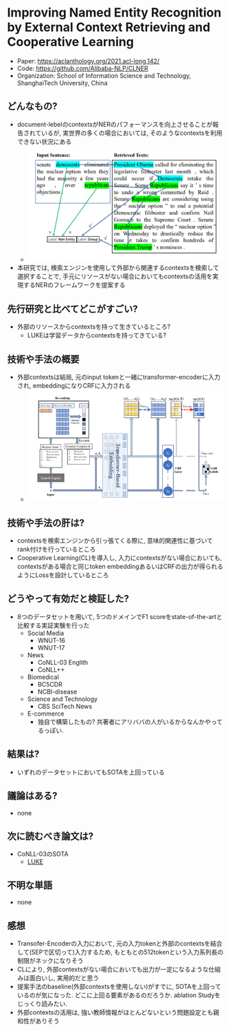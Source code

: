 # Improving Named Entity Recognition by External Context Retrieving and Cooperative Learning
- Paper: https://aclanthology.org/2021.acl-long.142/
- Code: https://github.com/Alibaba-NLP/CLNER
- Organization: School of Information Science and Technology, ShanghaiTech University, China

## どんなもの?
- document-lebelのcontextsがNERのパフォーマンスを向上させることが報告されているが, 実世界の多くの場合においては, そのようなcontextsを利用できない状況にある
  - ![](img/figure1.png)
- 本研究では, 検索エンジンを使用して外部から関連するcontextsを検索して選択することで, 手元にリソースがない場合においてもcontextsの活用を実現するNERのフレームワークを提案する

## 先行研究と比べてどこがすごい?
- 外部のリソースからcontextsを持って生きているところ?
  - LUKEは学習データからcontextsを持ってきている?

## 技術や手法の概要
- 外部contextsは結局, 元のinput tokenと一緒にtransformer-encoderに入力され, embeddingになりCRFに入力される
  - ![](img/figure2.png)

## 技術や手法の肝は?
- contextsを検索エンジンから引っ張てくる際に, 意味的関連性に基づいてrank付けを行っているところ
- Cooperative Learning(CL)を導入し, 入力にcontextsがない場合においても, contextsがある場合と同じtoken embeddingあるいはCRFの出力が得られるようにLossを設計しているところ

## どうやって有効だと検証した?
- 8つのデータセットを用いて, 5つのドメインでF1 scoreをstate-of-the-artと比較する実証実験を行った
  - Social Media
    - WNUT-16
    - WNUT-17
  - News
    - CoNLL-03 Englith
    - CoNLL++
  - Biomedical
    - BC5CDR
    - NCBI-disease
  - Science and Technology
    - CBS SciTech News
  - E-commerce
    - 独自で構築したもの? 共著者にアリババの人がいるからなんかやってるっぽい.

## 結果は?
- いずれのデータセットにおいてもSOTAを上回っている

## 議論はある?
- none

## 次に読むべき論文は?
- CoNLL-03のSOTA
  - [LUKE](https://aclanthology.org/2020.emnlp-main.523/)

## 不明な単語
- none

## 感想
- Transofer-Encoderの入力において, 元の入力tokenと外部のcontextsを結合して(SEPで区切って)入力するため, もともとの512tokenという入力系列長の制限がネックになりそう
- CLにより, 外部contextsがない場合においても出力が一定になるような仕組みは面白いし, 実用的だと思う
- 提案手法のbaseline(外部contextsを使用しない)がすでに, SOTAを上回っているのが気になった. どこに上回る要素があるのだろうか. ablation Studyをじっくり読みたい.
- 外部contextsの活用は, 強い教師情報がほとんどないという問題設定とも親和性がありそう
